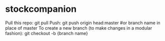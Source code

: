 # stockcompanion

Pull this repo: git pull 
Push: git push origin head:master #or branch name in place of master
To create a new branch (to make changes in a modular fashion): git checkout -b {branch name}
